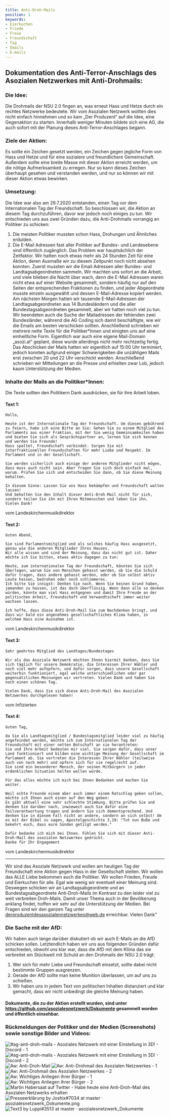 ```yaml
---
title: Anti-Droh-Mails
position: 1
keywords:
- Eierkuchen
- Friede
- Freue
- Freundschaft
- Tag
- Emails
- E-mails
---
```


## Dokumentation des Anti-Terror-Anschlags des Asozialen Netzwerkes mit Anti-Drohmails:

### Die Idee:
Die Drohmails der NSU 2.0 fingen an, was erneut Hass und Hetze durch ein rechtes Netzwerke bedeutete. Wir vom Asozialen Netzwerk wollten dies nicht einfach hinnehmen und so kam „Der Produzent“ auf die Idee, eine Gegenaktion zu starten. Innerhalb weniger Minuten bildete sich eine AG, die auch sofort mit der Planung dieses Anti-Terror-Anschlages begann. 

### Ziele der Aktion:
Es sollte ein Zeichen gesetzt werden, ein Zeichen gegen jegliche Form von Hass und Hetze und für eine sozialere und freundlichere Gemeinschaft. Außerdem sollte eine breite Masse mit dieser Aktion erreicht werden, um die nötige Aufmerksamkeit zu erregen. Nur so kann dieses Zeichen überhaupt gesehen und verstanden werden, und nur so können wir mit dieser Aktion etwas bewirken.

### Umsetzung:
Die Idee war also am 29.7.2020 entstanden, einen Tag vor dem Internationalen Tag der Freundschaft. So beschlossen wir, die Aktion an diesem Tag durchzuführen, davor war jedoch noch einiges zu tun. Wir entschieden uns aus zwei Gründen dazu, die Anti-Drohmails vorrangig an Politiker zu schicken:
1. Die meisten Politiker mussten schon Hass, Drohungen und Ähnliches erdulden.
2. Die E-Mail Adressen fast aller Politiker auf Bundes- und Landesebene sind öffentlich zugänglich.
Das Problem war hauptsächlich der Zeitfaktor. Wir hatten noch etwas mehr als 24 Stunden Zeit für eine Aktion, deren Ausmaße wir zu diesem Zeitpunkt noch nicht absehen konnten. Zuerst mussten wir die Email Adressen aller Bundes- und Landtagsabgeordneten sammeln. Wir machten uns sofort an die Arbeit, und viele blieben die Nacht über wach, denn die E-Mail Adressen waren nicht etwa auf einer Website gesammelt, sondern häufig nur auf den Seiten der entsprechenden Fraktionen zu finden, und jeder Abgeordnete musste einzeln ausgewählt und dessen E-Mail-Adresse kopiert werden. Am nächsten Morgen hatten wir tausende E-Mail-Adressen der Landtagsabgeordneten aus 14 Bundesländern und die aller Bundestagsabgeordneten gesammelt, aber wir hatten noch viel zu tun. Wir beendeten auch die Suche der Mailadressen der fehlenden zwei Bundesländer, während die AG Coding sich damit beschäftigte, wie wir die Emails am besten verschicken sollten. Anschließend schrieben wir mehrere nette Texte für die Politiker*Innen und einigten uns auf eine einheitliche Form. Eigentlich war auch eine eigene Mail-Domain „asozi.al“ geplant, diese wurde allerdings nicht mehr rechtzeitig fertig.
Das Abschicken der Mails hatten wir eigentlich auf 15:00 Uhr terminiert, jedoch konnten aufgrund einiger Schwierigkeiten die unzähligen Mails erst zwischen 20 und 22 Uhr verschickt werden. Anschließend schrieben wir Mitteilungen an die Presse und erhielten zwar Lob, jedoch kaum Unterstützung der Medien.


### Inhalte der Mails an die Politiker*Innen:

Die Texte sollten den Politikern Dank ausdrücken, sie für ihre Arbeit loben.

#### Text 1:
```
Hallo,

Heute ist der Internationale Tag der Freundschaft. Um diesen gebührend zu feiern, habe ich eine Bitte an Sie: Gehen Sie zu einem Mitglied des Parlaments aus einer Fraktion, mit der Sie wenig Gemeinsamkeiten haben und bieten Sie sich als Gesprächspartner an, lernen Sie sich kennen und werden Sie Freunde!
Hass spaltet, Freundschaft verbindet. Sorgen Sie mit interfraktionellen Freundschaften für mehr Liebe und Respekt. Im Parlament und in der Gesellschaft.

Sie werden sicherlich auch einige der anderen Mitglieder nicht mögen, dass muss auch nicht sein. Aber fragen Sie sich doch einfach mal, warum. Prüfen Sie sich und entscheiden Sie dann, ob Sie diese Meinung behalten.

In diesem Sinne: Lassen Sie uns Hass bekämpfen und Freundschaft walten lassen!
Und behalten Sie den Inhalt dieser Anti-Droh-Mail nicht für sich, sondern teilen Sie ihn mit Ihren Mitmenschen und leben Sie ihn.
Vielen Dank!
```
vom Landeskirchenmusikdirektor

#### Text 2:
```
Guten Abend,

Sie sind Parlamentsmitglied und als solches häufig Hass ausgesetzt, genau wie die anderen Mitglieder Ihres Hauses.
Wir alle wissen und sind der Meinung, dass das nicht gut ist. Daher möchte ich Sie bitten, etwas aktiv dagegen zu tun:

Heute, zum internationalen Tag der Freundschaft, könnten Sie sich überlegen, warum Sie von Menschen gehasst werden, ob Sie die Schuld dafür tragen, dass andere gehasst werden, oder ob Sie selbst aktiv Leute hassen, bedrohen oder noch schlimmeres.
Ich bitte Sie innigst: Denken Sie nach. Wenn Sie keinen Grund haben, jemanden zu hassen, ist das doch überflüssig. Wenn dann alle so denken würden, könnte man viel Hass entgegnen und damit Ihre Freude an der politischen Arbeit, Freundschaft und Verwandtschaft immer weiter wachsen lassen.

Ich hoffe, dass diese Anti-Droh-Mail Sie zum Nachdenken bringt, und dass wir bald ein angenehmes gesellschaftliches Klima haben, in welchem Hass eine Ausnahme ist.
```
vom Landeskirchenmusikdirektor

#### Text 3:
```
Sehr geehrtes Mitglied des Landtages/Bundestages

Wir als das Asoziale Netzwerk möchten Ihnen hiermit danken, dass Sie sich täglich für unsere Demokratie, die Interessen Ihrer Wähler und noch viel mehr aufopfern, und dafür sorgen, dass unsere Gesellschaft weiterhin funktioniert, egal welche unterschiedlichen oder gar gegensätzlichen Meinungen wir vertreten. Vielen Dank und haben Sie noch einen schönen Tag. 

Vielen Dank, dass Sie sich diese Anti-Droh-Mail des Asozialen Netzwerkes durchgelesen haben!
```
vom Infizierten

#### Text 4:
```
Guten Tag,

da Sie als Landtagsmitglied / Bundestagsmitglied leider viel zu häufig angefeindet werden, möchte ich zum Internationalen Tag der Freundschaft mit einer netten Botschaft an sie herantreten:
Sie und Ihre Arbeit bedeuten mir viel. Sie sorgen dafür, dass unser Land funktioniert und bilden eine wichtige Meinung der Gesellschaft im Parlament ab. Sie vertreten die Interessen Ihrer Wähler (teilweise auch von noch mehr) und opfern sich für sie regelrecht auf.
Sie sind ein besonderer Mensch, der seinen Mitbürgern in jeder erdenklichen Situation helfen wollen würde.

Für das alles möchte ich mich bei Ihnen Bedanken und machen Sie weiter.

Weil echte Freunde einem aber auch immer einem Ratschlag geben sollen, möchte ich Ihnen auch einen auf den Weg geben:
Es gibt aktuell eine sehr schlechte Stimmung. Bitte prüfen Sie und denken Sie darüber nach, inwieweit auch Sie dafür eine Teilverantwortung tragen und ändern Sie sich dementsprechend. Und denken Sie in diesem Fall nicht an andere, sondern an sich selbst! Um es mit der Bibel zu sagen, Apostelgeschichte 3,19: "Tut nun Buße und bekehrt euch, dass eure Sünden getilgt werden."

Dafür bedanke ich mich bei Ihnen. Fühlen Sie sich mit dieser Anti-Droh-Mail des asozialen Netzwerkes gedrückt. 
Danke für Ihr Engagement
```
vom Landeskirchenmusikdirektor



--------------------------------------------------------------------------------------------

Wir sind das Asoziale Netzwerk und wollen am heutigen Tag der Freundschaft eine Aktion gegen Hass in der Gesellschaft stellen. Wir wollen das ALLE Liebe bekommen auch die Politiker. Wir wollen Frieden, Freude und Eierkuchen für alle. Egal wie wenig wir eventuell einer Meinung sind. Deswegen schicken wir an Landtagsabgeordnete und an Bundestagsabgeordnete Anti-Droh-Mails im Kontrast zu den leider viel zu weit verbreiten Droh-Mails. Damit unser Thema auch in der Bevölkerung anklang findet, hoffen wir sehr auf die Unterstützung der Medien. Bei Fragen sind wir den ganzen Tag unter derproduzentdesasozialennetzwerkes@web.de erreichbar.
Vielen Dank“


### Die Sache mit der AfD:

Wir haben auch lange darüber diskutiert ob wir auch E-Mails an die AfD schicken sollen. Letztendlich haben wir uns aus folgenden Gründen dafür entschieden, obwohl uns klar war, dass die AfD mit dem Klima das sie verbreitet ein Stückweit mit Schuld an den Drohmails der NSU 2.0 trägt:
1. Wer sich für mehr Liebe und Freundschaft einsetzt, sollte dabei nicht bestimmte Gruppen ausgrenzen.
2. Gerade der AfD sollte man keine Munition überlassen, um auf uns zu schießen.
3. Wir haben uns in jedem Text von politischen Inhalten distanziert und klar gemacht, dass wir nicht unbedingt die gleiche Meinung haben.


#### Dokumente, die zu der Aktion erstellt wurden, sind unter https://github.com/asozialesnetzwerk/Dokumente gesammelt worden und öffentlich einsehbar.


### Rückmeldungen der Politiker und der Medien (Screenshots) sowie sonstige Bilder und Videos:
![#ag-anti-droh-mails - Asoziales Netzwerk mit einer Einstellung in 3D! - Discord - 1](https://raw.githubusercontent.com/asozialesnetzwerk/Dokumente/master/Bildergalerie/%23ag-anti-droh-mails%20-%20Asoziales%20Netzwerk%20mit%20einer%20Einstellung%20in%203D!%20-%20Discord%20-%201.png)
![#ag-anti-droh-mails - Asoziales Netzwerk mit einer Einstellung in 3D! - Discord - 2](https://raw.githubusercontent.com/asozialesnetzwerk/Dokumente/master/Bildergalerie/%23ag-anti-droh-mails%20-%20Asoziales%20Netzwerk%20mit%20einer%20Einstellung%20in%203D!%20-%20Discord%20-%202.png)
![Aw: Anti-Droh-Mail](https://raw.githubusercontent.com/asozialesnetzwerk/Dokumente/master/Bildergalerie/Aw%20Anti-Droh-Mail.jpg)
![Aw: Anti-Drohmail des Asozialen Netzwerkes - 1](https://raw.githubusercontent.com/asozialesnetzwerk/Dokumente/master/Bildergalerie/Aw%20Anti-Drohmail%20des%20Asozialen%20Netzwerkes%20-%201.png)
![Aw: Anti-Drohmail des Asozialen Netzwerkes - 2](https://raw.githubusercontent.com/asozialesnetzwerk/Dokumente/master/Bildergalerie/Aw%20Anti-Drohmail%20des%20Asozialen%20Netzwerkes%20-%202.png)
![Aw: Wichtiges Anliegen ihrer Bürger - 1](https://raw.githubusercontent.com/asozialesnetzwerk/Dokumente/master/Bildergalerie/Aw%20Wichtiges%20Anliegen%20ihrer%20B%C3%BCrger%20-%201.png)
![Aw: Wichtiges Anliegen ihrer Bürger - 2](https://raw.githubusercontent.com/asozialesnetzwerk/Dokumente/master/Bildergalerie/Aw%20Wichtiges%20Anliegen%20ihrer%20B%C3%BCrger%20-%202.png)
![Martin Habersaat auf Twitter - Habe heute eine Anti-Droh-Mail des Asozialen Netzwerks erhalten](https://raw.githubusercontent.com/asozialesnetzwerk/Dokumente/master/Bildergalerie/Martin%20Habersaat%20auf%20Twitter%20-%20Habe%20heute%20eine%20Anti-Droh-Mail%20des%20Asozialen%20Netzwerks%20erhalten.png)
![Presseerklärung by Joshix#7034 at master · asozialesnetzwerk_Dokumente.png](https://raw.githubusercontent.com/asozialesnetzwerk/Dokumente/master/Bildergalerie/Presseerkl%C3%A4rung%20by%20Joshix%237034%20at%20master%20%C2%B7%20asozialesnetzwerk_Dokumente.png.png)
![Text3 by Luppi#3513 at master · asozialesnetzwerk_Dokumente](https://raw.githubusercontent.com/asozialesnetzwerk/Dokumente/master/Bildergalerie/Text3%20by%20Luppi%233513%20at%20master%20%C2%B7%20asozialesnetzwerk_Dokumente.png)